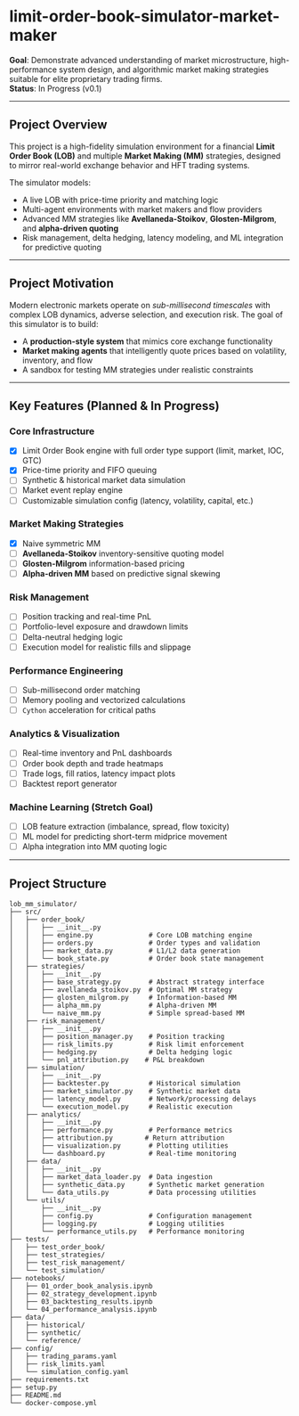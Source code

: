 # limit-order-book-simulator-market-maker

**Goal**: Demonstrate advanced understanding of market microstructure, high-performance system design, and algorithmic market making strategies suitable for elite proprietary trading firms.  
**Status**: In Progress (v0.1)

---

## Project Overview

This project is a high-fidelity simulation environment for a financial **Limit Order Book (LOB)** and multiple **Market Making (MM)** strategies, designed to mirror real-world exchange behavior and HFT trading systems.

The simulator models:
- A live LOB with price-time priority and matching logic
- Multi-agent environments with market makers and flow providers
- Advanced MM strategies like **Avellaneda-Stoikov**, **Glosten-Milgrom**, and **alpha-driven quoting**
- Risk management, delta hedging, latency modeling, and ML integration for predictive quoting

---

## Project Motivation

Modern electronic markets operate on *sub-millisecond timescales* with complex LOB dynamics, adverse selection, and execution risk. The goal of this simulator is to build:

- A **production-style system** that mimics core exchange functionality
- **Market making agents** that intelligently quote prices based on volatility, inventory, and flow
- A sandbox for testing MM strategies under realistic constraints

---

## Key Features (Planned & In Progress)

### Core Infrastructure
- [x] Limit Order Book engine with full order type support (limit, market, IOC, GTC)
- [x] Price-time priority and FIFO queuing
- [ ] Synthetic & historical market data simulation
- [ ] Market event replay engine
- [ ] Customizable simulation config (latency, volatility, capital, etc.)

### Market Making Strategies
- [x] Naive symmetric MM
- [ ] **Avellaneda-Stoikov** inventory-sensitive quoting model
- [ ] **Glosten-Milgrom** information-based pricing
- [ ] **Alpha-driven MM** based on predictive signal skewing

### Risk Management
- [ ] Position tracking and real-time PnL
- [ ] Portfolio-level exposure and drawdown limits
- [ ] Delta-neutral hedging logic
- [ ] Execution model for realistic fills and slippage

### Performance Engineering
- [ ] Sub-millisecond order matching
- [ ] Memory pooling and vectorized calculations
- [ ] `Cython` acceleration for critical paths

### Analytics & Visualization
- [ ] Real-time inventory and PnL dashboards
- [ ] Order book depth and trade heatmaps
- [ ] Trade logs, fill ratios, latency impact plots
- [ ] Backtest report generator

### Machine Learning (Stretch Goal)
- [ ] LOB feature extraction (imbalance, spread, flow toxicity)
- [ ] ML model for predicting short-term midprice movement
- [ ] Alpha integration into MM quoting logic

---

## Project Structure
```
lob_mm_simulator/  
├── src/  
│   ├── order_book/  
│   │   ├── __init__.py  
│   │   ├── engine.py              # Core LOB matching engine  
│   │   ├── orders.py              # Order types and validation  
│   │   ├── market_data.py         # L1/L2 data generation  
│   │   └── book_state.py          # Order book state management  
│   ├── strategies/  
│   │   ├── __init__.py  
│   │   ├── base_strategy.py       # Abstract strategy interface  
│   │   ├── avellaneda_stoikov.py  # Optimal MM strategy  
│   │   ├── glosten_milgrom.py     # Information-based MM  
│   │   ├── alpha_mm.py            # Alpha-driven MM  
│   │   └── naive_mm.py            # Simple spread-based MM  
│   ├── risk_management/  
│   │   ├── __init__.py  
│   │   ├── position_manager.py    # Position tracking  
│   │   ├── risk_limits.py         # Risk limit enforcement  
│   │   ├── hedging.py             # Delta hedging logic  
│   │   └── pnl_attribution.py    # P&L breakdown  
│   ├── simulation/  
│   │   ├── __init__.py  
│   │   ├── backtester.py          # Historical simulation    
│   │   ├── market_simulator.py    # Synthetic market data  
│   │   ├── latency_model.py       # Network/processing delays  
│   │   └── execution_model.py     # Realistic execution  
│   ├── analytics/  
│   │   ├── __init__.py  
│   │   ├── performance.py         # Performance metrics  
│   │   ├── attribution.py        # Return attribution  
│   │   ├── visualization.py       # Plotting utilities  
│   │   └── dashboard.py           # Real-time monitoring  
│   ├── data/  
│   │   ├── __init__.py  
│   │   ├── market_data_loader.py  # Data ingestion  
│   │   ├── synthetic_data.py      # Synthetic market generation  
│   │   └── data_utils.py          # Data processing utilities  
│   └── utils/  
│       ├── __init__.py  
│       ├── config.py              # Configuration management  
│       ├── logging.py             # Logging utilities  
│       └── performance_utils.py   # Performance monitoring  
├── tests/  
│   ├── test_order_book/  
│   ├── test_strategies/  
│   ├── test_risk_management/  
│   └── test_simulation/  
├── notebooks/  
│   ├── 01_order_book_analysis.ipynb  
│   ├── 02_strategy_development.ipynb  
│   ├── 03_backtesting_results.ipynb  
│   └── 04_performance_analysis.ipynb  
├── data/  
│   ├── historical/  
│   ├── synthetic/  
│   └── reference/  
├── config/  
│   ├── trading_params.yaml  
│   ├── risk_limits.yaml  
│   └── simulation_config.yaml  
├── requirements.txt  
├── setup.py  
├── README.md  
└── docker-compose.yml
```
